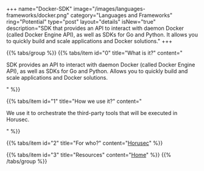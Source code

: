 +++
name="Docker-SDK"
image="/images/languages-frameworks/docker.png"
category="Languages and Frameworks"
ring="Potential"
type="post"
layout="details"
isNew="true"
description="SDK that provides an API to interact with daemon Docker (called Docker Engine API), as well as SDKs for Go and Python. It allows you to quickly build and scale applications and Docker solutions."
+++

{{% tabs/group %}}
  {{% tabs/item id="0" title="What is it?" content="<p>SDK provides an API to interact with daemon Docker (called Docker Engine API), as well as SDKs for Go and Python. Allows you to quickly build and scale applications and Docker solutions.</p>" %}}
  
  {{% tabs/item id="1" title="How we use it?" content="<p>We use it to orchestrate the third-party tools that will be executed in Horusec.</p>" %}}
  
  {{% tabs/item id="2" title="For who?" content="<a href='https://horusec.io/site/'>Horusec</a>" %}}

  {{% tabs/item id="3" title="Resources" content="<a href='https://docs.docker.com/engine/api/sdk/'>Home</a>" %}}
{{% /tabs/group %}}